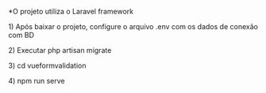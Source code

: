 <p>*O projeto utiliza o Laravel framework</p>
<p>1) Após baixar o projeto, configure o arquivo .env com os dados de conexão com BD</p>
<p>2) Executar php artisan migrate</p>
<p>3) cd vueformvalidation</p>
<p>4) npm run serve</p>